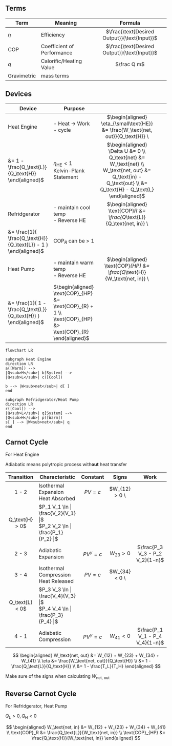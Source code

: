 ## Terms

| Term        | Meaning                    |                    Formula                     |
| ----------- | -------------------------- | :--------------------------------------------: |
| $\eta$      | Efficiency                 | $\frac{\text{Desired Output}}{\text{Input}}$ |
| COP         | Coefficient of Performance | $\frac{\text{Desired Output}}{\text{Input}}$ |
| $q$         | Calorific/Heating Value    |                  $\frac Q m$                   |
| Gravimetric | mass terms                 |                                                |

## Devices

| Device        | Purpose                                |                                                              |                                                              |                                                              |
| ------------- | -------------------------------------- | :----------------------------------------------------------: | :----------------------------------------------------------: | :----------------------------------------------------------: |
| Heat Engine   | - Heat $\to$ Work<br />- cycle         | $\begin{aligned} \eta_{\small\text{HE}} &= \frac{W_\text{net, out}}{Q_\text{H}} \\
 &= 1 - \frac{Q_\text{L}}{Q_\text{H}} \end{aligned}$ |        $\eta_\text{HE} < 1$<br />Kelvin-Plank Statement        | $\begin{aligned} \Delta U &= 0 \\ Q_\text{net} &= W_\text{net} \\ W_\text{net, out} &= Q_\text{in} - Q_\text{out} \\ &= Q_\text{H} - Q_\text{L} \end{aligned}$ |
| Refridgerator | - maintain cool temp<br />- Reverse HE | $\begin{aligned} \text{COP}_R &= \frac{Q_\text{L}}{Q_\text{net, in}} \\
 &= \frac{1}{ \frac{Q_\text{H}}{Q_\text{L}} - 1 } \end{aligned}$ |                   $\text{COP}_R$ can be > 1                    |                                                              |
| Heat Pump     | - maintain warm temp<br />- Reverse HE | $\begin{aligned} \text{COP}_{HP} &= \frac{Q_\text{H}}{W_\text{net, in}} \\
 &= \frac{1}{ 1 - \frac{Q_\text{L}}{Q_\text{H}} } \end{aligned}$ | $\begin{aligned} \text{COP}_{HP} &= \text{COP}_{R} + 1 \\ \text{COP}_{HP} &> \text{COP}_{R} \end{aligned}$ |                                                              |

```mermaid
flowchart LR

subgraph Heat Engine
direction LR
a([Warm]) -->
|Q<sub>H</sub>| b[System] -->
|Q<sub>L</sub>| c([Cool])

b --> |W<sub>net</sub>| d[ ]
end

subgraph Refridgerator/Heat Pump
direction LR
r([Cool]) -->
|Q<sub>L</sub>| q[System] -->
|Q<sub>H</sub>| p([Warm])
s[ ] --> |W<sub>net</sub>| q
end
```

## Carnot Cycle

For Heat Engine

Adiabatic means polytropic process with**out** heat transfer

| Transition | Characteristic                            |    Constant     |            Signs             |                             Work                             |
| :--------: | ----------------------------------------- | :-------------: | :--------------------------: | :----------------------------------------------------------: |
|   1 - 2    | Isothermal Expansion<br />Heat Absorbed   |    $PV = c$     | $W_{12} > 0 \\
 Q_\text{H} > 0$ | $P_1 V_1 \ln \| \frac{V_2}{V_1} \|$ <br /> $P_2 V_2 \ln \| \frac{P_1}{P_2} \|$ |
|   2 - 3    | Adiabatic Expansion                       | $PV^\gamma = c$ |         $W_{23} > 0$         |               $\frac{P_3 V_3 - P_2 V_2}{1-n}$                |
|   3 - 4    | Isothermal Compression<br />Heat Released |    $PV = c$     | $W_{34} < 0 \\
 Q_\text{L} < 0$ | $P_3 V_3 \ln \| \frac{V_4}{V_3} \|$ <br /> $P_4 V_4 \ln \| \frac{P_3}{P_4} \|$ |
|   4 - 1    | Adiabatic Compression                     | $PV^\gamma = c$ |         $W_{41} < 0$         |               $\frac{P_1 V_1 - P_4 V_4}{1-n}$                |

$$
\begin{aligned}
W_\text{net, out} &= W_{12} + W_{23} + W_{34} + W_{41} \\
\eta
&= \frac{W_\text{net, out}}{Q_\text{H}} \\
&= 1 - \frac{Q_\text{L}}{Q_\text{H}} \\
&= 1 - \frac{T_L}{T_H}
\end{aligned}
$$

Make sure of the signs when calculating $W_\text{net, out}$

## Reverse Carnot Cycle

For Refridgerator, Heat Pump

$Q_\text{L} > 0, Q_\text{H} < 0$

$$
\begin{aligned}
W_\text{net, in} &= W_{12} + W_{23} + W_{34} + W_{41} \\
\text{COP}_R &= \frac{Q_\text{L}}{W_\text{net, in}} \\
\text{COP}_{HP} &= \frac{Q_\text{H}}{W_\text{net, in}}
\end{aligned}
$$

